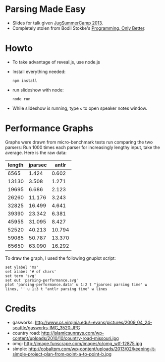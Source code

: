 Parsing Made Easy
=================

* Slides for talk given [JugSummerCamp 2013](http://www.jugsummercamp.com/edition/4). 
* Completely stolen  from Bodil Stokke's [Programming, Only Better](http://github.com/bodil/only-better).

# Howto

* To take advantage of reveal.js, use node.js
* Install everything needed:

    ```
    npm install
    ```

* run slideshow with node:

    ```
    node run
    ```

* While slideshow is running, type `s` to open speaker notes window.

# Performance Graphs

Graphs were drawn from micro-benchmark tests run comparing the two parsers: Run 1000 times each parser for increasingly lengthy input, take the average.
Here is the raw data:

length | jparsec  | antlr
-------|----------|-------
6565   | 1.424    | 0.602
13130  | 3.508    | 1.271
19695  | 6.686    | 2.123
26260  | 11.176   | 3.243
32825  | 16.499   | 4.641
39390  | 23.342   | 6.381
45955  | 31.095   | 8.427
52520  | 40.213   | 10.794
59085  | 50.787   | 13.370
65650  | 63.090   | 16.292

To draw the graph, I used the following gnuplot script:

```
set ylabel 'ms'
set xlabel '# of chars'
set term 'svg'
set out 'parsing-performance.svg'
plot 'parsing-performance.data' u 1:2 t "jparsec parsing time" w lines, '' u 1:3 t "antlr parsing time" w lines
``` 

# Credits

- gasworks: http://www.cs.virginia.edu/~evans/pictures/2009_04_24-seattle/gasworks-IMG_3520.JPG 
- country road: http://islamicsunrays.com/wp-content/uploads/2010/10/country-road-missouri.jpg
- omg: http://image.funscrape.com/images/o/omg_wtf-12875.jpg
- simple: http://cobaltpm.com/wp-content/uploads/2013/02/keeping-it-simple-project-plan-from-point-a-to-point-b.jpg


